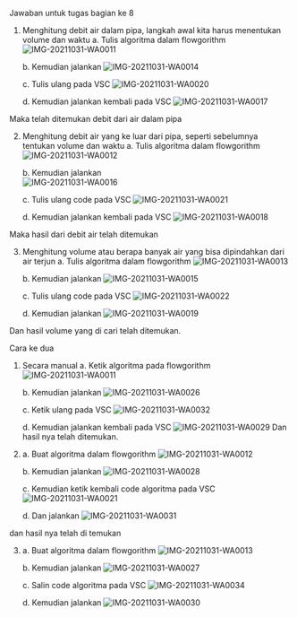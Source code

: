 Jawaban untuk tugas bagian ke 8

1. Menghitung debit air dalam pipa, langkah awal kita harus menentukan volume dan waktu
   a. Tulis algoritma dalam flowgorithm
    ![IMG-20211031-WA0011](https://user-images.githubusercontent.com/93030333/139584093-10b77290-9517-4c60-9d37-a47973eb0f6b.jpg)

   b. Kemudian jalankan
    ![IMG-20211031-WA0014](https://user-images.githubusercontent.com/93030333/139583903-9f6d4d2c-b964-4573-b88a-e46039600154.jpg)
 
   c. Tulis ulang pada VSC
    ![IMG-20211031-WA0020](https://user-images.githubusercontent.com/93030333/139583959-8d98f162-e9ef-4773-b25b-695af9c75f3b.jpg)

   d. Kemudian jalankan kembali pada VSC
    ![IMG-20211031-WA0017](https://user-images.githubusercontent.com/93030333/139584045-2f670b1c-3e5c-4ddf-88e1-dab25c8a7221.jpg)

    
Maka telah ditemukan debit dari air dalam pipa

2. Menghitung debit air yang ke luar dari pipa, seperti sebelumnya tentukan volume dan waktu
   a. Tulis algoritma dalam flowgorithm
    ![IMG-20211031-WA0012](https://user-images.githubusercontent.com/93030333/139584072-fc957c8b-e915-4b9c-b592-118d8bf8654e.jpg)

   b. Kemudian jalankan    
    ![IMG-20211031-WA0016](https://user-images.githubusercontent.com/93030333/139584144-4a85fbd8-a76a-4d2c-ac6f-2b23cf59a85f.jpg)
 
   c. Tulis ulang code pada VSC 
    ![IMG-20211031-WA0021](https://user-images.githubusercontent.com/93030333/139584173-9600cc16-c3df-415c-b948-11040e630b50.jpg)
  
   d. Kemudian jalankan kembali pada VSC
    ![IMG-20211031-WA0018](https://user-images.githubusercontent.com/93030333/139584211-23307d50-910e-48b3-b5eb-7e3bf125204a.jpg)

Maka hasil dari debit air telah ditemukan

3. Menghitung volume atau berapa banyak air yang bisa dipindahkan dari air terjun
   a. Tulis algoritma dalam flowgorithm
    ![IMG-20211031-WA0013](https://user-images.githubusercontent.com/93030333/139584220-300e8afb-528c-4392-885f-5eeb4cfcaed9.jpg)
  
   b. Kemudian jalankan
    ![IMG-20211031-WA0015](https://user-images.githubusercontent.com/93030333/139584229-bf51769b-1594-4a71-8c77-c025b8a21ffe.jpg)
  
   c. Tulis ulang code pada VSC
    ![IMG-20211031-WA0022](https://user-images.githubusercontent.com/93030333/139584237-c16230e0-4ef0-4162-afc1-b8af494a7dd5.jpg)

   d. Kemudian jalankan
    ![IMG-20211031-WA0019](https://user-images.githubusercontent.com/93030333/139584260-c42cdd26-95d0-47b9-bed8-0da64ac64298.jpg)

Dan hasil volume yang di cari telah ditemukan.

Cara ke dua
1. Secara manual
   a. Ketik algoritma pada flowgorithm
     ![IMG-20211031-WA0011](https://user-images.githubusercontent.com/93030333/139586893-a260cd5b-6282-4306-8169-72ff70bfae81.jpg)

   b. Kemudian jalankan 
     ![IMG-20211031-WA0026](https://user-images.githubusercontent.com/93030333/139586949-65d7b944-b512-4301-8420-b94d0ec8796f.jpg)

   c. Ketik ulang pada VSC
     ![IMG-20211031-WA0032](https://user-images.githubusercontent.com/93030333/139586968-26755743-39ef-435d-bb43-b2d64890ed69.jpg)

   d. Kemudian jalankan kembali pada VSC
     ![IMG-20211031-WA0029](https://user-images.githubusercontent.com/93030333/139587017-b8511cd2-7f15-486b-867e-1f3f4a7792ae.jpg)
Dan hasil nya telah ditemukan.

2. a. Buat algoritma dalam flowgorithm
     ![IMG-20211031-WA0012](https://user-images.githubusercontent.com/93030333/139587073-8d5fb7cf-4738-4284-802d-98236d6757c7.jpg)

   b. Kemudian jalankan
     ![IMG-20211031-WA0028](https://user-images.githubusercontent.com/93030333/139587111-f8f7a253-65d5-41b0-a535-7e0b295fa41e.jpg)

   c. Kemudian ketik kembali code algoritma pada VSC
     ![IMG-20211031-WA0021](https://user-images.githubusercontent.com/93030333/139587143-eafb969b-e370-4c7c-a4ef-8e7d655be7da.jpg)

   d. Dan jalankan
     ![IMG-20211031-WA0031](https://user-images.githubusercontent.com/93030333/139587167-01e7519e-868b-40cc-b7b2-a05d1aa37be6.jpg)

dan hasil nya telah di temukan

3. a. Buat algoritma dalam flowgorithm
      ![IMG-20211031-WA0013](https://user-images.githubusercontent.com/93030333/139587183-d880f2ca-63b1-4efb-9874-79c470a15b2a.jpg)

   b. Kemudian jalankan
      ![IMG-20211031-WA0027](https://user-images.githubusercontent.com/93030333/139587215-1411bfaf-19be-455e-8047-77c29b1936b8.jpg)

   c. Salin code algoritma pada VSC
      ![IMG-20211031-WA0034](https://user-images.githubusercontent.com/93030333/139587227-438b76cd-06a6-4aeb-be38-35355edf795a.jpg)

   d. Kemudian jalankan
      ![IMG-20211031-WA0030](https://user-images.githubusercontent.com/93030333/139587278-4098fd85-b6ee-4f18-bd73-7b8b4fefd355.jpg)
